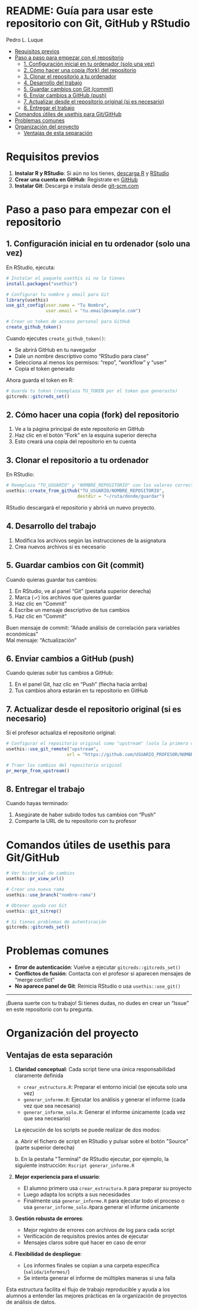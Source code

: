 # README: Guía para usar este repositorio con Git, GitHub y RStudio
Pedro L. Luque

- [Requisitos previos](#requisitos-previos)
- [Paso a paso para empezar con el
  repositorio](#paso-a-paso-para-empezar-con-el-repositorio)
  - [1. Configuración inicial en tu ordenador (solo una
    vez)](#1-configuración-inicial-en-tu-ordenador-solo-una-vez)
  - [2. Cómo hacer una copia (fork) del
    repositorio](#2-cómo-hacer-una-copia-fork-del-repositorio)
  - [3. Clonar el repositorio a tu
    ordenador](#3-clonar-el-repositorio-a-tu-ordenador)
  - [4. Desarrollo del trabajo](#4-desarrollo-del-trabajo)
  - [5. Guardar cambios con Git
    (commit)](#5-guardar-cambios-con-git-commit)
  - [6. Enviar cambios a GitHub (push)](#6-enviar-cambios-a-github-push)
  - [7. Actualizar desde el repositorio original (si es
    necesario)](#7-actualizar-desde-el-repositorio-original-si-es-necesario)
  - [8. Entregar el trabajo](#8-entregar-el-trabajo)
- [Comandos útiles de usethis para
  Git/GitHub](#comandos-útiles-de-usethis-para-gitgithub)
- [Problemas comunes](#problemas-comunes)
- [Organización del proyecto](#organización-del-proyecto)
  - [Ventajas de esta separación](#ventajas-de-esta-separación)

# Requisitos previos

1.  **Instalar R y RStudio**: Si aún no los tienes, [descarga
    R](https://cran.r-project.org/) y
    [RStudio](https://posit.co/download/rstudio-desktop/)
2.  **Crear una cuenta en GitHub**: Regístrate en
    [GitHub](https://github.com/)
3.  **Instalar Git**: Descarga e instala desde
    [git-scm.com](https://git-scm.com/downloads)

# Paso a paso para empezar con el repositorio

## 1. Configuración inicial en tu ordenador (solo una vez)

En RStudio, ejecuta:

``` r
# Instalar el paquete usethis si no lo tienes
install.packages("usethis")

# Configurar tu nombre y email para Git
library(usethis)
use_git_config(user.name = "Tu Nombre", 
               user.email = "tu.email@example.com")

# Crear un token de acceso personal para GitHub
create_github_token()
```

Cuando ejecutes `create_github_token()`:

- Se abrirá GitHub en tu navegador
- Dale un nombre descriptivo como “RStudio para clase”
- Selecciona al menos los permisos: “repo”, “workflow” y “user”
- Copia el token generado

Ahora guarda el token en R:

``` r
# Guarda tu token (reemplaza TU_TOKEN por el token que generaste)
gitcreds::gitcreds_set()
```

## 2. Cómo hacer una copia (fork) del repositorio

1.  Ve a la página principal de este repositorio en GitHub
2.  Haz clic en el botón “Fork” en la esquina superior derecha
3.  Esto creará una copia del repositorio en tu cuenta

## 3. Clonar el repositorio a tu ordenador

En RStudio:

``` r
# Reemplaza "TU_USUARIO" y "NOMBRE_REPOSITORIO" con los valores correctos
usethis::create_from_github("TU_USUARIO/NOMBRE_REPOSITORIO", 
                           destdir = "~/ruta/donde/guardar")
```

RStudio descargará el repositorio y abrirá un nuevo proyecto.

## 4. Desarrollo del trabajo

1.  Modifica los archivos según las instrucciones de la asignatura
2.  Crea nuevos archivos si es necesario

## 5. Guardar cambios con Git (commit)

Cuando quieras guardar tus cambios:

1.  En RStudio, ve al panel “Git” (pestaña superior derecha)
2.  Marca (✓) los archivos que quieres guardar
3.  Haz clic en “Commit”
4.  Escribe un mensaje descriptivo de tus cambios
5.  Haz clic en “Commit”

Buen mensaje de commit: “Añade análisis de correlación para variables
económicas”  
Mal mensaje: “Actualización”

## 6. Enviar cambios a GitHub (push)

Cuando quieras subir tus cambios a GitHub:

1.  En el panel Git, haz clic en “Push” (flecha hacia arriba)
2.  Tus cambios ahora estarán en tu repositorio en GitHub

## 7. Actualizar desde el repositorio original (si es necesario)

Si el profesor actualiza el repositorio original:

``` r
# Configurar el repositorio original como "upstream" (solo la primera vez)
usethis::use_git_remote("upstream", 
                       url = "https://github.com/USUARIO_PROFESOR/NOMBRE_REPOSITORIO")

# Traer los cambios del repositorio original
pr_merge_from_upstream()
```

## 8. Entregar el trabajo

Cuando hayas terminado:

1.  Asegúrate de haber subido todos tus cambios con “Push”
2.  Comparte la URL de tu repositorio con tu profesor

# Comandos útiles de usethis para Git/GitHub

``` r
# Ver historial de cambios
usethis::pr_view_url()

# Crear una nueva rama
usethis::use_branch("nombre-rama")

# Obtener ayuda con Git
usethis::git_sitrep()

# Si tienes problemas de autenticación
gitcreds::gitcreds_set()
```

# Problemas comunes

- **Error de autenticación**: Vuelve a ejecutar
  `gitcreds::gitcreds_set()`
- **Conflictos de fusión**: Contacta con el profesor si aparecen
  mensajes de “merge conflict”
- **No aparece panel de Git**: Reinicia RStudio o usa
  `usethis::use_git()`

------------------------------------------------------------------------

¡Buena suerte con tu trabajo! Si tienes dudas, no dudes en crear un
“Issue” en este repositorio con tu pregunta.

# Organización del proyecto

## Ventajas de esta separación

1.  **Claridad conceptual**: Cada script tiene una única responsabilidad
    claramente definida

    - `crear_estructura.R`: Preparar el entorno inicial (se ejecuta solo
      una vez)
    - `generar_informe.R`: Ejecutar los análisis y generar el informe
      (cada vez que sea necesario)
    - `generar_informe_solo.R`: Generar el informe únicamente
      (cada vez que sea necesario)

    La ejecución de los scripts se puede realizar de dos modos:

    a. Abrir el fichero de script en RStudio y pulsar sobre el botón "Source" (parte superior derecha)

    b. En la pestaña "Terminal" de RStudio ejecutar, por ejemplo, la siguiente instrucción: `Rscript generar_informe.R`

3.  **Mejor experiencia para el usuario**:

    - El alumno primero usa `crear_estructura.R` para preparar su
      proyecto
    - Luego adapta los scripts a sus necesidades
    - Finalmente usa `generar_informe.R` para ejecutar todo el proceso o usa `generar_informe_solo.R`para generar el informe únicamente

4.  **Gestión robusta de errores**:

    - Mejor registro de errores con archivos de log para cada script
    - Verificación de requisitos previos antes de ejecutar
    - Mensajes claros sobre qué hacer en caso de error

5.  **Flexibilidad de despliegue**:

    - Los informes finales se copian a una carpeta específica
      (`salida/informes/`)
    - Se intenta generar el informe de múltiples maneras si una falla

Esta estructura facilita el flujo de trabajo reproducible y ayuda a los
alumnos a entender las mejores prácticas en la organización de proyectos
de análisis de datos.
